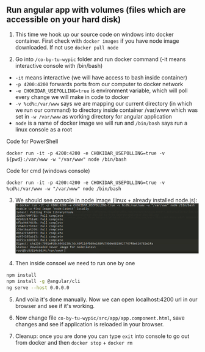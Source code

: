 ## Run angular app with volumes (files which are accessible on your hard disk)

1. This time we hook up our source code on windows into docker container. First check with `docker images` if you have node image downloaded. If not use `docker pull node`

2. Go into `/co-by-tu-wypic` folder and run docker command (-it means interactive console with /bin/bash)
- `-it` means interactive (we will have access to bash inside container)
- `-p 4200:4200` forwards ports from our computer to docker network
- `-e CHOKIDAR_USEPOLLING=true` is environment variable, which will poll every change we will make in code to docker
- `-v %cd%:/var/www` says we are mapping our current directory (in which we run our command) to directory inside container /var/www which was set in `-w /var/www` as working directory for angular application 
- `node` is a name of docker image we will run and `/bin/bash` says run a linux console as a root

Code for PowerShell
```posh
docker run -it -p 4200:4200 -e CHOKIDAR_USEPOLLING=true -v ${pwd}:/var/www -w "/var/www" node /bin/bash
```

Code for cmd (windows console)
```posh
docker run -it -p 4200:4200 -e CHOKIDAR_USEPOLLING=true -v %cd%:/var/www -w "/var/www" node /bin/bash
```

3. We should see console in node image (linux + already installed node.js):
![Root console for docker node image](./img/rootconsole.png?raw=true "Set up docker")

4. Then inside consoel we need to run one by one

```bash
npm install
npm install -g @angular/cli
ng serve --host 0.0.0.0
```

5. And voila it's done manually. Now we can open localhost:4200 url in our browser and see if it's working.

6. Now change file `co-by-tu-wypic/src/app/app.component.html`, save changes and see if application is reloaded in your browser.

7. Cleanup: once you are done you can type `exit` into console to go out from docker and then `docker stop` + `docker rm`

